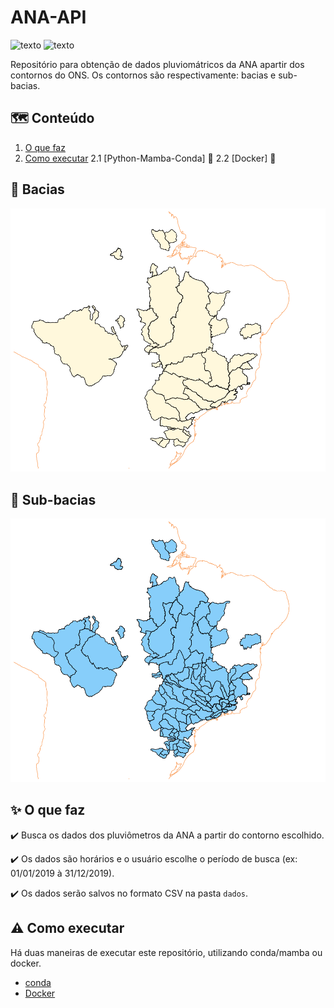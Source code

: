 # ANA-API

![texto](https://img.shields.io/static/v1?label=linguagem&message=python&color=green&style=flat-square "linguagem")
![texto](https://img.shields.io/static/v1?label=ambiente&message=docker&color=blue&style=flat-square "linguagem")


Repositório para obtenção de dados pluviomátricos da ANA apartir dos contornos do ONS. Os contornos são respectivamente: bacias e sub-bacias.


## :world_map: Conteúdo
1. [O que faz](#sparkles-o-que-faz)  
2. [Como executar](#arrow_forward-como-executar)
2.1 [Python-Mamba-Conda] :snake:
2.2 [Docker] :whale:


## :dash: Bacias

![bacias_e_subbacias_targus](imagens/bacias.png?raw=true "Bacias utilizadas do ONS")

## :dash: Sub-bacias

![bacias_e_subbacias_targus](imagens/sub-bacias.png?raw=true "Subbacias utilizadas do ONS")

## :sparkles: O que faz

:heavy_check_mark: Busca os dados dos pluviômetros da ANA a partir do contorno escolhido.

:heavy_check_mark: Os dados são horários e o usuário escolhe o período de busca (ex: 01/01/2019 à 31/12/2019).

:heavy_check_mark: Os dados serão salvos no formato CSV na pasta ``dados``.

## :warning: Como executar

Há duas maneiras de executar este repositório, utilizando conda/mamba ou docker.

- [conda](https://www.anaconda.com/products/individual)
- [Docker](https://docs.docker.com/engine/install/)
